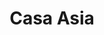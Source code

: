 ---
layout: place
title: "Casa Asia"
permalink: /new-york/whitestone/casa-asia.html
stateAbbr: NY
stateName: New York
cityName: Whitestone
seo:
  name: "Casa Asia"
  type: Restaurant
  links: http://www.casabistrony.com/
description: "Comfy destination for Thai, Chinese & Japanese classics, including curries & sushi. Looking for sushi in Whitestone, New York? Check out Casa Asia for a deli..."
place_id: ChIJA2UX6ZSKwokRz6umsPuEkA4
photos:
  - name: >-
      places/ChIJA2UX6ZSKwokRz6umsPuEkA4/photos/AeeoHcIFOIH06Bb0FEup_S9HqId4xq8LNQ-8MwvvQoJGCMiKKWR4AXp3nmBUMOcMoUKSOSTJGgexSm-PwcMB9yaNdqdCm4-7Q-1rKDc5G2z5tSLP84YJiJ5hcqtgZXf2WWqMJB-Ate2dfct977Ia9IkUMmz-xsvZFl-PGUfGOj2kwUfAZzBhRGnv9y3fCRvFoxoe1uxjXYmwN2EOX8iND7r9lIKBWi-3ySCoi9JxwNb02FVCcaGErEq4iZI8t8pO--79IEWJH1QqY1AvdIA7Zof_P-L7h5zlNw6rO7n0UxeNlSMio9r1wVEueg8KeNqQY3Bi2fWRRbpiNotZ0SZiHZQU47yk8fB98SIZFxO_RqfaPKS5RegeM2f5wuRm2G0oPnLto46ZhnWt2b-mX-7b5zZH75xH3Aw6cL61ejbraO1o-5vgUvrS
    widthPx: 4608
    heightPx: 3456
    authorAttributions:
      - displayName: Voorhees
        uri: https://maps.google.com/maps/contrib/106474504048082846272
        photoUri: >-
          https://lh3.googleusercontent.com/a-/ALV-UjWMzTnWPTSYqaIYA24OqGBrW0d-61TmLcVsvbnNiHMswqGhEsid-A=s100-p-k-no-mo
    flagContentUri: >-
      https://www.google.com/local/imagery/report/?cb_client=maps_api_places.places_api&image_key=!1e10!2sCIHM0ogKEICAgICk4ZGQ8AE&hl=en-US
    googleMapsUri: >-
      https://www.google.com/maps/place//data=!3m4!1e2!3m2!1sCIHM0ogKEICAgICk4ZGQ8AE!2e10!4m2!3m1!1s0x89c28a94e9176503:0xe9084fbb0a6abcf
  - name: >-
      places/ChIJA2UX6ZSKwokRz6umsPuEkA4/photos/AeeoHcJjrAaBcn_6qgpB7zk5hYas11cxjz1Qz_9AijRWCa4fl8hr0tRa9H9_HVVToyv_emMib8a7yHMsob4NYAtee5g74UtzljTqgFjxdhcoITaRVGDDpDMvApG9dzUJUSH7mX1efwVDaxPMtYxaGkWX91arz5GQ726U9V3_rJDTSb0B-gyiBppBmisxMnmAA_cPCJDVnaimZUVUrKAvC8w6dkhELfIvSiHP4HJIahDsQs14WRnFl_EofLwUu7wcNBoEJYFbaVs-iH3F8-BKWogLJ_Rcvpiy30NaFyNwkVoacvLrLiOs3HY9U4t3paOH6IEuZj622h51ry5L_qNGxA1bFaWgWu0UQxViM-8n66CfLU0ZyH5iZQHDkr7vA5citL-cQ-tXFgzCpagq1owur9ugwqCK8tib2OezecWgP71IYlRcGOif
    widthPx: 4160
    heightPx: 2336
    authorAttributions:
      - displayName: Mary Bradshaw Duncan
        uri: https://maps.google.com/maps/contrib/116811033408694533087
        photoUri: >-
          https://lh3.googleusercontent.com/a-/ALV-UjX8br9Oe01P-ilwbYEkpRUHLwLabZGD0FH3tivzsLkZIH1KiE3bqQ=s100-p-k-no-mo
    flagContentUri: >-
      https://www.google.com/local/imagery/report/?cb_client=maps_api_places.places_api&image_key=!1e10!2sCIHM0ogKEICAgICE8aDwwAE&hl=en-US
    googleMapsUri: >-
      https://www.google.com/maps/place//data=!3m4!1e2!3m2!1sCIHM0ogKEICAgICE8aDwwAE!2e10!4m2!3m1!1s0x89c28a94e9176503:0xe9084fbb0a6abcf
  - name: >-
      places/ChIJA2UX6ZSKwokRz6umsPuEkA4/photos/AeeoHcIlHFc8mk-sNs9mluok5J0vrrtPcFzPEW0dITL62Ana87lhyTNlYWH3RORdj_-oGim9_3Vd7b1xbOiW5h7mFnibmdP2T1uw6H1pcJ9XUi_KL5gvOE_mxrxHJRaRmi5Dtw008tOXFgL1b6idwZKEzzbKk74d-aqfB2Cd3QnuYeNl86SpDUYHNlDJ31t3j9jnJm1JH2yfekR2uxucUWdpxI86yzHApYn38ZfFz6WRwnHm3sQmnHQ315yJl-dRxGelc0vgD8RCSASwD_SFFoV2cKzdOVlmKcc_nT0Vk_xILZi--k1qYNdIZp_LAKDsHoKht6kdJCi04j9Rjfu1AsIKzBNIcBsDYJJcLtCRunuWr3bMn_OR8Gdy9dzEhNX5-4FIxB66gPyMBvFm5g28BaiWf79JBIdCwnNc89HQdf5yNp5uRg4
    widthPx: 3614
    heightPx: 4800
    authorAttributions:
      - displayName: Roderick Peña
        uri: https://maps.google.com/maps/contrib/108285619319276810704
        photoUri: >-
          https://lh3.googleusercontent.com/a-/ALV-UjXrwPi1hWFPxO0rSfdVgYcncKp0Qatfn0oB2u3y6hKOBZv1iAjH=s100-p-k-no-mo
    flagContentUri: >-
      https://www.google.com/local/imagery/report/?cb_client=maps_api_places.places_api&image_key=!1e10!2sCIHM0ogKEICAgICDu-mupwE&hl=en-US
    googleMapsUri: >-
      https://www.google.com/maps/place//data=!3m4!1e2!3m2!1sCIHM0ogKEICAgICDu-mupwE!2e10!4m2!3m1!1s0x89c28a94e9176503:0xe9084fbb0a6abcf
  - name: >-
      places/ChIJA2UX6ZSKwokRz6umsPuEkA4/photos/AeeoHcJGjkLFXiOiLSWXlmn0LdYm9wKLY3sxkoQ2rmZ4TfhTydddUEias7d9CHY18W7ct7wJYW1oVpJTKRYt9B7nA5rOrWJNjmf2tAFLoWqaNpzkXaCnS2dj_GIjwwr2ubtRT8N9PYhjfuM0gtcHqLlegTBlWkXTxl5pw2ujAeGqdfrEi0uzHkBfTWAYK2vmcHG8TxNRfBVEja8XuUiGtj6_3Sw5TE7Y3Yl-hYbD9RGeaLanJzZlPgYZvg06GbWxiKT3Sq8o_6z4qTjewowdeFaTLJbWWFlBzgFnsUO_EztsGRTj_x9tp1O-RbdU0U53itFBjh_ibbu8WyBEfjtFMo7gbwP1R0FUimvuhcsqEL_OUih7m7yYAzGo8GIT_kQhOiVyJfmR4LJW-2btpJr8HmJgI6v_jMHJ2eufPyZ45JFfNHR5ZA
    widthPx: 4032
    heightPx: 3024
    authorAttributions:
      - displayName: Pamela H Michos
        uri: https://maps.google.com/maps/contrib/100939267415688032149
        photoUri: >-
          https://lh3.googleusercontent.com/a/ACg8ocK7ZVG3zXh0fA-vk9qPExxv5PIGGCYTgnWV4PXTIV4oeSsVAw=s100-p-k-no-mo
    flagContentUri: >-
      https://www.google.com/local/imagery/report/?cb_client=maps_api_places.places_api&image_key=!1e10!2sCIHM0ogKEICAgICRuePUUw&hl=en-US
    googleMapsUri: >-
      https://www.google.com/maps/place//data=!3m4!1e2!3m2!1sCIHM0ogKEICAgICRuePUUw!2e10!4m2!3m1!1s0x89c28a94e9176503:0xe9084fbb0a6abcf
  - name: >-
      places/ChIJA2UX6ZSKwokRz6umsPuEkA4/photos/AeeoHcLCF8ObFJw6fXFQZOxvMBhMoG-XzAJ95DCU8OG7PuO6v1UZ6iG5h4-QRw9q8vtb6W4l4IHeg58etZz7E9XNLjcAe_7JbVpD6PyOH2FPJgv9DqChUSD1QxDxrbwvZHsSWVQXpWx6ohyd6h3Y9NzTmZ3LHAkwZipnbDow8joCou-PBj6dI5-N17Z0j8vzvo8n_f7gNpsiczof74caVXWyz_zYaqyaMrs6sSTVhHCrLtOSp3-IW58Mhh51tmbVzADePMHElSe7ig4qVIhWO_y4cYbn2EHvdPVgY-pQUbVGTOp_jmsBcIUHZez0Rfe3X5CUnzCcnqrzv-YakHxZZCXUEr1WJvYxPF8PSun_IznY6vXFtf8h-zIZI0DDNUJ390AE1m76bjGj9o6VjcSyE_0eS8GGlrRJQdTWWmZC4UQJEaoSdA
    widthPx: 4032
    heightPx: 3024
    authorAttributions:
      - displayName: Elsa C Lorenzo
        uri: https://maps.google.com/maps/contrib/108890227373678683965
        photoUri: >-
          https://lh3.googleusercontent.com/a/ACg8ocJJEPyNKrmJ6NrzfY291UGxtwAKdTKDCwcbegFseLTWCeD8VQ=s100-p-k-no-mo
    flagContentUri: >-
      https://www.google.com/local/imagery/report/?cb_client=maps_api_places.places_api&image_key=!1e10!2sCIHM0ogKEICAgICLyKWPLw&hl=en-US
    googleMapsUri: >-
      https://www.google.com/maps/place//data=!3m4!1e2!3m2!1sCIHM0ogKEICAgICLyKWPLw!2e10!4m2!3m1!1s0x89c28a94e9176503:0xe9084fbb0a6abcf
  - name: >-
      places/ChIJA2UX6ZSKwokRz6umsPuEkA4/photos/AeeoHcKXkYZmAnx4PWH86e6JWbQ3eEdVLoXHC59_SLpwKZ7-S4JUMFhfhjKzNm3QKHy2OCJzULoY8P21dFk1bh3Joc4gZsd8kB509NJLDFwBX8O6iCoAYDR2CGtr1BUEqYizQAdGMc3xpG3X86_MkRyyEYfo8xU2-hcA8Vj7t6_2dZBj6FMtewFCnDjFJsH178hq30kuamhtvUuQ3BGmDT9UQtJdC6iKJj8DGVnxXKzXUu0Rc82xpW5eDhR8nG0XgbxiT5vRjVUmuIF-AYyECNUIzIvIpIfCwb1RHHw0SfDb-NMf1uoulgHJ_nKq5vIsr5S-l1T_Vg89DUpQzPV0P_cXM5Cn18zFrhwlF17w83vti7P7s2wAGmFAvB7axs6zDPut5kwz3_jiuhKkwCaKyFqWIquRIGrSLD2PPURgvDzvnk8QcGIQ
    widthPx: 4032
    heightPx: 3024
    authorAttributions:
      - displayName: anthony lugo
        uri: https://maps.google.com/maps/contrib/110354063586343508491
        photoUri: >-
          https://lh3.googleusercontent.com/a-/ALV-UjUx_MaPGkETXlNivqwcvo7-nN2l_j56IPOSLDK1v4UeZXvwB32V=s100-p-k-no-mo
    flagContentUri: >-
      https://www.google.com/local/imagery/report/?cb_client=maps_api_places.places_api&image_key=!1e10!2sCIHM0ogKEICAgIDypZqZswE&hl=en-US
    googleMapsUri: >-
      https://www.google.com/maps/place//data=!3m4!1e2!3m2!1sCIHM0ogKEICAgIDypZqZswE!2e10!4m2!3m1!1s0x89c28a94e9176503:0xe9084fbb0a6abcf
  - name: >-
      places/ChIJA2UX6ZSKwokRz6umsPuEkA4/photos/AeeoHcLDizVqG8e6ktqKHXkepLmUXOWnnqIbcg_fmdXwWfW66LAjZtCeqMhb16uoP0BxbDRknTYq3HzJwYGT7jzndG87XRWkJeMvZtoy_MALz3fSG5-0x9bRPUSbnLtwnUuuWpHAaEnByY1qMtzr4fdj3qcOaZyxhj9uOCW9NzV3xp5IBcHzDuK3Yw_NckgQ6HWnD47hDQyof8AQmoVKSF-LqX1glHx-DTBaNQSUNZ_zYptifDsfVaVwTT0-DYR5amR2Mlc7jVR5CM6ZL4zH8ArH6BGEfTEuQHlJ4vTOts8pWmLUkHmhD8U1gSflNNLhww4yKuYEI36bqOi71oAWRnEoA6xrqO3AFdzDnIQIbGDBu8tjnb27xE6kzTLIAqiC00Ux7i1VNsRYqA_jsiY0CX6nzffx_srUmurnJyhhCXjNqT8Xjco
    widthPx: 4080
    heightPx: 3072
    authorAttributions:
      - displayName: Veronica Blanco
        uri: https://maps.google.com/maps/contrib/112460647736614403383
        photoUri: >-
          https://lh3.googleusercontent.com/a-/ALV-UjUX66p8GfJPcH4j-v9rtiibDJQPUQFL8eFsCEbGQ0OKqI85hSmEuQ=s100-p-k-no-mo
    flagContentUri: >-
      https://www.google.com/local/imagery/report/?cb_client=maps_api_places.places_api&image_key=!1e10!2sCIHM0ogKEICAgMCgrdmgpQE&hl=en-US
    googleMapsUri: >-
      https://www.google.com/maps/place//data=!3m4!1e2!3m2!1sCIHM0ogKEICAgMCgrdmgpQE!2e10!4m2!3m1!1s0x89c28a94e9176503:0xe9084fbb0a6abcf
  - name: >-
      places/ChIJA2UX6ZSKwokRz6umsPuEkA4/photos/AeeoHcLNk1ep6R063Eh-HSc9WH_0GIaSlWvQmAE4UZTw3s-DOj47o0nCIZW_CzKVQilQqoYEooSa4JcUm5V9oPegQD_H-MGUTeTEdZF6fyyA-vL6pZpAE_HqBiU5C0NxOzRXpNyjuSmA6wFuB67r9pWJbY5HfhNDh38OXOBD2UHWfuJD0mEgMRV_fQovydR8VALVvmkGTNNGH9dJKXRZkQ8RHZSoEX-xZnxVEb8upYRh-SSdOuKuiYZLsVXXydmNctL1A2kn03pRCsFdFWdqMmqXQV4O_wUV_4lG0vY7RhofyvXONi1_BW4fjA-elrdJsfoE086ZHtGSJJDS07Y0KlMP2HRInnGX60l8ZmpmayM9jBetykJvB15g5ik509wOsiMRC1lBuhJzvkcQh6UVZR_dxgZI8y6RxlUt6Ylr_RYKGHrDDQ
    widthPx: 4032
    heightPx: 1960
    authorAttributions:
      - displayName: Michael Bello
        uri: https://maps.google.com/maps/contrib/100384745757772382915
        photoUri: >-
          https://lh3.googleusercontent.com/a-/ALV-UjUlrwzMMhctqIGYvpzoqjoT35F7bOKwy1xoHuJ5rHlYZmfPPnp6=s100-p-k-no-mo
    flagContentUri: >-
      https://www.google.com/local/imagery/report/?cb_client=maps_api_places.places_api&image_key=!1e10!2sCIHM0ogKEICAgIDakpD7RQ&hl=en-US
    googleMapsUri: >-
      https://www.google.com/maps/place//data=!3m4!1e2!3m2!1sCIHM0ogKEICAgIDakpD7RQ!2e10!4m2!3m1!1s0x89c28a94e9176503:0xe9084fbb0a6abcf
  - name: >-
      places/ChIJA2UX6ZSKwokRz6umsPuEkA4/photos/AeeoHcLtyLrV2VDLloKyedvF_Kv7xOyMVqVv2sx2ViW_IjL_1gIYFY73ojFW21iC6S_AN5qbpTUEIASjFzH0xgN146yhKYW-kIqosKHZFwRevcH01QTC9Ug9UHCl0CQuZpWnCqYh9UTIUpHv23XNi3jovbtlxVUEaes_wzuePBuMRw7nc0t17cWCGbSjbKAFg_Goc3A_4inbzO2-gUft8-jB4e0Xrxk6joqWb95Oy-VdHkKPrrj_vNPBLhbu1oQVdRLrLk6yh_n0EOdyGoB_I3DIo_TuZPUtjdPsOENkY0XIePa2DmWhKDmHDxnkEJpv2qdiNpwcVbPNWKtV1Yj98ob0WtAS4YuG24gXYbdEnNjHGl4kYMolpJNvklfUd3sUZQaapFoAh1fLnocN3K4r3ByOFB3xbKI11sL-DE0Jt-DZ0wTJ1Ng
    widthPx: 3024
    heightPx: 4032
    authorAttributions:
      - displayName: Sophia M
        uri: https://maps.google.com/maps/contrib/107710676141697437412
        photoUri: >-
          https://lh3.googleusercontent.com/a-/ALV-UjU2MEyCwKCOMX5LB0KuVK_cJxyJZDgEkkIXzVZxxjGSJk7Zzq26=s100-p-k-no-mo
    flagContentUri: >-
      https://www.google.com/local/imagery/report/?cb_client=maps_api_places.places_api&image_key=!1e10!2sCIHM0ogKEICAgIDKyNDongE&hl=en-US
    googleMapsUri: >-
      https://www.google.com/maps/place//data=!3m4!1e2!3m2!1sCIHM0ogKEICAgIDKyNDongE!2e10!4m2!3m1!1s0x89c28a94e9176503:0xe9084fbb0a6abcf
  - name: >-
      places/ChIJA2UX6ZSKwokRz6umsPuEkA4/photos/AeeoHcLhZhoNjIlbFi8zx0kUiy7U2Dcv5oaFbRDmrRY2fSNz3edBpZidE8W9WoxgsX9Gw3Q1ZNG_-YerekytUsYUTY5ebZuWMF_iXKbtLDMaptYJGFRxH2O5VAzfd1jZaY2Qanwu0hYUG3xEn1GC8PhZq25HiBEdDmv3Zo_13ObUlikzJAB_imGdDIP07-pBkmd-5-2BMRMZpH59PvcLJiKfk-Y-tWsNkHApsKA13q7R6Cx3_Vm1yN7kLhrZkiGi8fIwPbjuU9L_Hf2zuCHQKNFx-N_jcUMU5T3wEf1gUaYG32SRtghFLCLg5pcCIhlK6UMcsXBIgB2apD9Mi2Ye6zgXIjtuY_h8XVSUvKYjbsCETU8M4Vt_T4soPTICn0evC8Swg5ormEEzhmKna_F0660CiSQ85j2WuOx2MHOKTcr4Pdaf5rqf
    widthPx: 4032
    heightPx: 1960
    authorAttributions:
      - displayName: William Petz
        uri: https://maps.google.com/maps/contrib/117132584241261859820
        photoUri: >-
          https://lh3.googleusercontent.com/a-/ALV-UjWrCh7OcxF05BO0JtdNkbc2-1k6wqMkechcNPzpWeUL9-uQXWLu=s100-p-k-no-mo
    flagContentUri: >-
      https://www.google.com/local/imagery/report/?cb_client=maps_api_places.places_api&image_key=!1e10!2sCIHM0ogKEICAgID4zNm5hgE&hl=en-US
    googleMapsUri: >-
      https://www.google.com/maps/place//data=!3m4!1e2!3m2!1sCIHM0ogKEICAgID4zNm5hgE!2e10!4m2!3m1!1s0x89c28a94e9176503:0xe9084fbb0a6abcf
address: 149-45 14th Ave, Whitestone, NY 11357, USA
street: 149-45 14th Ave
city: Whitestone
state: NY
zip: '11357'
country: USA
neighborhood: Whitestone
latitude: '40.788880'
longitude: '-73.814505'
accessibility_options:
  wheelchairAccessibleEntrance: true
  wheelchairAccessibleRestroom: true
  wheelchairAccessibleSeating: true
business_status: OPERATIONAL
name: Casa Asia
google_maps_links:
  directionsUri: >-
    https://www.google.com/maps/dir//''/data=!4m7!4m6!1m1!4e2!1m2!1m1!1s0x89c28a94e9176503:0xe9084fbb0a6abcf!3e0
  placeUri: https://maps.google.com/?cid=1049484929712696271
  writeAReviewUri: >-
    https://www.google.com/maps/place//data=!4m3!3m2!1s0x89c28a94e9176503:0xe9084fbb0a6abcf!12e1
  reviewsUri: >-
    https://www.google.com/maps/place//data=!4m4!3m3!1s0x89c28a94e9176503:0xe9084fbb0a6abcf!9m1!1b1
  photosUri: >-
    https://www.google.com/maps/place//data=!4m3!3m2!1s0x89c28a94e9176503:0xe9084fbb0a6abcf!10e5
primary_type: Asian Restaurant
opening_hours:
  regular: null
  current: null
secondary_opening_hours:
  regular:
    weekdayDescriptions: null
    type: null
  current:
    weekdayDescriptions: null
    type: null
phone: (718) 767-6868
price_level: PRICE_LEVEL_MODERATE
price_range: $20 &ndash; $30
rating: '4.3'
rating_count: 353
website: http://www.casabistrony.com/
reviews:
  - name: >-
      places/ChIJA2UX6ZSKwokRz6umsPuEkA4/reviews/ChdDSUhNMG9nS0VJQ0FnSUNMeUtXUGp3RRAB
    relativePublishTimeDescription: 10 months ago
    rating: 5
    text:
      text: >-
        It’s our first time in this restaurant. My husband was happy with his
        sesame chicken with rice.  So was I with my chicken pad Thai!  Service
        was friendly and prompt.  Booth seats are comfortable.
      languageCode: en
    originalText:
      text: >-
        It’s our first time in this restaurant. My husband was happy with his
        sesame chicken with rice.  So was I with my chicken pad Thai!  Service
        was friendly and prompt.  Booth seats are comfortable.
      languageCode: en
    authorAttribution:
      displayName: Elsa C Lorenzo
      uri: https://www.google.com/maps/contrib/108890227373678683965/reviews
      photoUri: >-
        https://lh3.googleusercontent.com/a/ACg8ocJJEPyNKrmJ6NrzfY291UGxtwAKdTKDCwcbegFseLTWCeD8VQ=s128-c0x00000000-cc-rp-mo-ba5
    publishTime: '2024-06-14T12:29:03.612253Z'
    flagContentUri: >-
      https://www.google.com/local/review/rap/report?postId=ChdDSUhNMG9nS0VJQ0FnSUNMeUtXUGp3RRAB&d=17924085&t=1
    googleMapsUri: >-
      https://www.google.com/maps/reviews/data=!4m6!14m5!1m4!2m3!1sChdDSUhNMG9nS0VJQ0FnSUNMeUtXUGp3RRAB!2m1!1s0x89c28a94e9176503:0xe9084fbb0a6abcf
  - name: >-
      places/ChIJA2UX6ZSKwokRz6umsPuEkA4/reviews/ChdDSUhNMG9nS0VJQ0FnSURldm9HT3pnRRAB
    relativePublishTimeDescription: 2 years ago
    rating: 5
    text:
      text: >-
        I’m giving this place a 5 star because I don’t live in NYC and compared
        to the Asian food I’ve had in my home state, this is on a different
        level. I first ordered in back in 2019 and had the Long Island dragon
        roll and Thai noodles of some kind. I promised that I will go back and
        recently fulfilled that promise and ordered the exact same thing. Taste
        super delicious and noticed that like everything else, price had gone up
        by $2 dollars from three years ago. But the food tasted as good and
        highly recommend it.  I was a bit disappointed when I showed up to pick
        up my food and decided that I want to sit and eat it instead of carrying
        out to a hotel but was told I couldn’t eat in since I ordered to go.
        This was different from what I’m used to in the south but I thought this
        maybe a NY thing. Regardless, great food!
      languageCode: en
    originalText:
      text: >-
        I’m giving this place a 5 star because I don’t live in NYC and compared
        to the Asian food I’ve had in my home state, this is on a different
        level. I first ordered in back in 2019 and had the Long Island dragon
        roll and Thai noodles of some kind. I promised that I will go back and
        recently fulfilled that promise and ordered the exact same thing. Taste
        super delicious and noticed that like everything else, price had gone up
        by $2 dollars from three years ago. But the food tasted as good and
        highly recommend it.  I was a bit disappointed when I showed up to pick
        up my food and decided that I want to sit and eat it instead of carrying
        out to a hotel but was told I couldn’t eat in since I ordered to go.
        This was different from what I’m used to in the south but I thought this
        maybe a NY thing. Regardless, great food!
      languageCode: en
    authorAttribution:
      displayName: Aviator
      uri: https://www.google.com/maps/contrib/104101639088132309254/reviews
      photoUri: >-
        https://lh3.googleusercontent.com/a/ACg8ocJzIXNvmqfa4DTqjlqvUuvGarLspJHCk512nPNlBUIaO0DKpA=s128-c0x00000000-cc-rp-mo
    publishTime: '2022-10-11T12:09:18.547601Z'
    flagContentUri: >-
      https://www.google.com/local/review/rap/report?postId=ChdDSUhNMG9nS0VJQ0FnSURldm9HT3pnRRAB&d=17924085&t=1
    googleMapsUri: >-
      https://www.google.com/maps/reviews/data=!4m6!14m5!1m4!2m3!1sChdDSUhNMG9nS0VJQ0FnSURldm9HT3pnRRAB!2m1!1s0x89c28a94e9176503:0xe9084fbb0a6abcf
  - name: >-
      places/ChIJA2UX6ZSKwokRz6umsPuEkA4/reviews/ChZDSUhNMG9nS0VJQ0FnSUNoOVlfZUl3EAE
    relativePublishTimeDescription: 2 years ago
    rating: 4
    text:
      text: >-
        I love coming here for takeout. The service is always fantastic and the
        restaurant is simple and clean.


        The sushi is always amazing. The last time I went, I strayed away from
        the sushi and got chicken Singapore noodles. They were super flavorful
        and filling. Portion size was great as well. They were a little on the
        dry side for me, but I would recommend this place all day long.
      languageCode: en
    originalText:
      text: >-
        I love coming here for takeout. The service is always fantastic and the
        restaurant is simple and clean.


        The sushi is always amazing. The last time I went, I strayed away from
        the sushi and got chicken Singapore noodles. They were super flavorful
        and filling. Portion size was great as well. They were a little on the
        dry side for me, but I would recommend this place all day long.
      languageCode: en
    authorAttribution:
      displayName: Tom S
      uri: https://www.google.com/maps/contrib/112374534346172213156/reviews
      photoUri: >-
        https://lh3.googleusercontent.com/a/ACg8ocKRTMjC3kvU8bXfoVRMfePByKgl1jY6o8zRrZzsaRnFJgwCOg=s128-c0x00000000-cc-rp-mo-ba5
    publishTime: '2023-02-18T23:47:02.644728Z'
    flagContentUri: >-
      https://www.google.com/local/review/rap/report?postId=ChZDSUhNMG9nS0VJQ0FnSUNoOVlfZUl3EAE&d=17924085&t=1
    googleMapsUri: >-
      https://www.google.com/maps/reviews/data=!4m6!14m5!1m4!2m3!1sChZDSUhNMG9nS0VJQ0FnSUNoOVlfZUl3EAE!2m1!1s0x89c28a94e9176503:0xe9084fbb0a6abcf
  - name: >-
      places/ChIJA2UX6ZSKwokRz6umsPuEkA4/reviews/ChdDSUhNMG9nS0VJQ0FnSURJOTdyNmpnRRAB
    relativePublishTimeDescription: 6 years ago
    rating: 5
    text:
      text: >-
        When it comes to Japanese food Sushi is probably the first thing that
        might come to mind. I have been eating here at this location for about 6
        years and never spoke my mind about it. I would say probably one of the
        best places to treat yourself for sushi. There quality is perfect. From
        its presentation, taste all the way how its made down to be the rite
        bite size. The expertise that is embedded in preparation is
        unbelievable. Furthermore to add to this place there Chinese cuisine is
        phenomenal. If you are in Queens, Whitestone and are in the mood for
        Japanese or Chinese food its a must place to eat at. All together till
        this day i never had a problem with any meal i ever had.
      languageCode: en
    originalText:
      text: >-
        When it comes to Japanese food Sushi is probably the first thing that
        might come to mind. I have been eating here at this location for about 6
        years and never spoke my mind about it. I would say probably one of the
        best places to treat yourself for sushi. There quality is perfect. From
        its presentation, taste all the way how its made down to be the rite
        bite size. The expertise that is embedded in preparation is
        unbelievable. Furthermore to add to this place there Chinese cuisine is
        phenomenal. If you are in Queens, Whitestone and are in the mood for
        Japanese or Chinese food its a must place to eat at. All together till
        this day i never had a problem with any meal i ever had.
      languageCode: en
    authorAttribution:
      displayName: Dee
      uri: https://www.google.com/maps/contrib/113434381278883904126/reviews
      photoUri: >-
        https://lh3.googleusercontent.com/a-/ALV-UjUjsMuHmPyDK8R_qtw35C47YIpSexhJB4zR2TWKN_8Fe4srLKuFaA=s128-c0x00000000-cc-rp-mo-ba4
    publishTime: '2019-01-26T20:03:02.905541033Z'
    flagContentUri: >-
      https://www.google.com/local/review/rap/report?postId=ChdDSUhNMG9nS0VJQ0FnSURJOTdyNmpnRRAB&d=17924085&t=1
    googleMapsUri: >-
      https://www.google.com/maps/reviews/data=!4m6!14m5!1m4!2m3!1sChdDSUhNMG9nS0VJQ0FnSURJOTdyNmpnRRAB!2m1!1s0x89c28a94e9176503:0xe9084fbb0a6abcf
  - name: >-
      places/ChIJA2UX6ZSKwokRz6umsPuEkA4/reviews/ChdDSUhNMG9nS0VJQ0FnSURobzYyTjJRRRAB
    relativePublishTimeDescription: 2 years ago
    rating: 5
    text:
      text: >-
        Always wonderful!  The staff is very friendly, the food is always top
        notch and even though they don't have a visible bar, they make really
        great drinks!  The Godzilla Roll is my all time favorite.
      languageCode: en
    originalText:
      text: >-
        Always wonderful!  The staff is very friendly, the food is always top
        notch and even though they don't have a visible bar, they make really
        great drinks!  The Godzilla Roll is my all time favorite.
      languageCode: en
    authorAttribution:
      displayName: Frances Molinari
      uri: https://www.google.com/maps/contrib/109758984631277784988/reviews
      photoUri: >-
        https://lh3.googleusercontent.com/a-/ALV-UjVTNh7NKWpcBdeznQ2GALQIbMt-F8pBZEeKA4kBAM-ykAUlvAj1nw=s128-c0x00000000-cc-rp-mo-ba4
    publishTime: '2023-03-16T15:26:15.416093Z'
    flagContentUri: >-
      https://www.google.com/local/review/rap/report?postId=ChdDSUhNMG9nS0VJQ0FnSURobzYyTjJRRRAB&d=17924085&t=1
    googleMapsUri: >-
      https://www.google.com/maps/reviews/data=!4m6!14m5!1m4!2m3!1sChdDSUhNMG9nS0VJQ0FnSURobzYyTjJRRRAB!2m1!1s0x89c28a94e9176503:0xe9084fbb0a6abcf
parking_options:
  paidStreetParking: true
  valetParking: false
payment_options:
  acceptsCreditCards: true
  acceptsDebitCards: true
  acceptsCashOnly: false
  acceptsNfc: true
allow_dogs: null
curbside_pickup: null
delivery: true
dine_in: true
good_for_children: true
good_for_groups: true
good_for_sports: false
live_music: false
menu_for_children: false
outdoor_seating: false
reservable: true
restroom: true
serves_beer: true
serves_breakfast: null
serves_brunch: null
serves_cocktails: true
serves_coffee: null
serves_dinner: true
serves_dessert: true
serves_lunch: true
serves_vegetarian_food: true
serves_wine: true
takeout: true
summary: >-
  Comfy destination for Thai, Chinese & Japanese classics, including curries &
  sushi.

---